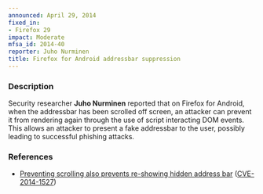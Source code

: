 ```yaml
---
announced: April 29, 2014
fixed_in:
- Firefox 29
impact: Moderate
mfsa_id: 2014-40
reporter: Juho Nurminen
title: Firefox for Android addressbar suppression
---
```


<h3>Description</h3>

<p>Security researcher <strong>Juho Nurminen</strong> reported that on Firefox
for Android, when the addressbar has been scrolled off screen, an attacker can
prevent it from rendering again through the use of script interacting DOM
events. This allows an attacker to present a fake addressbar to the user,
possibly leading to successful phishing attacks.
</p>

<h3>References</h3>

<ul>
  <li><a href="https://bugzilla.mozilla.org/show_bug.cgi?id=960146">
       Preventing scrolling also prevents re-showing hidden address bar</a> (<a href="http://cve.mitre.org/cgi-bin/cvename.cgi?name=CVE-2014-1527" class="ex-ref">CVE-2014-1527</a>)</li>
</ul>



